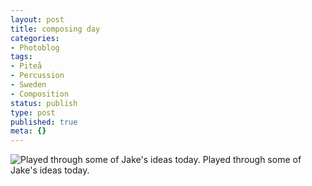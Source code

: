 ```yaml
---
layout: post
title: composing day
categories:
- Photoblog
tags:
- Piteå
- Percussion
- Sweden
- Composition
status: publish
type: post
published: true
meta: {}
---
```


![Played through some of Jake's ideas today.](/squarespace_images/static_500baf96c4aa540325612fa5_500bb0b2e4b042ea6e35b13f_5019f382e4b0b45850a90fe3_1292344650000__img.jpg_) Played through some of Jake's ideas today.
